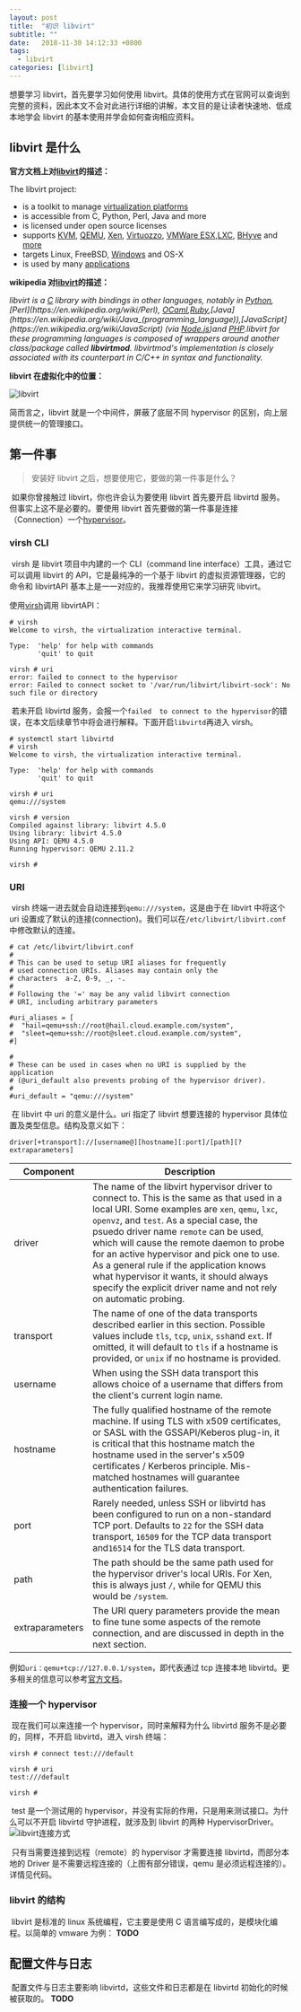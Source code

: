 ```yaml
---
layout: post
title:  "初识 libvirt"
subtitle: ""
date:   2018-11-30 14:12:33 +0800
tags:
  - libvirt
categories: [libvirt]
---
```


 想要学习 libvirt，首先要学习如何使用 libvirt。具体的使用方式在官网可以查询到完整的资料，因此本文不会对此进行详细的讲解，本文目的是让读者快速地、低成本地学会 libvirt 的基本使用并学会如何查询相应资料。

## libvirt 是什么

**官方文档上对[libvirt](https://libvirt.org/)的描述：**

The libvirt project:

- is a toolkit to manage [virtualization platforms](https://libvirt.org/platforms.html)
- is accessible from C, Python, Perl, Java and more
- is licensed under open source licenses
- supports [KVM](https://libvirt.org/drvqemu.html), [QEMU](https://libvirt.org/drvqemu.html), [Xen](https://libvirt.org/drvxen.html), [Virtuozzo](https://libvirt.org/drvvirtuozzo.html), [VMWare ESX](https://libvirt.org/drvesx.html),[LXC](https://libvirt.org/drvlxc.html), [BHyve](https://libvirt.org/drvbhyve.html) and [more](https://libvirt.org/drivers.html)
- targets Linux, FreeBSD, [Windows](https://libvirt.org/windows.html) and OS-X
- is used by many [applications](https://libvirt.org/apps.html)

**wikipedia 对[libvirt](https://en.wikipedia.org/wiki/Libvirt)的描述：**

*libvirt is a [C](https://en.wikipedia.org/wiki/C_(programming_language)) library with bindings in other languages, notably in [Python](https://en.wikipedia.org/wiki/Python_(programming_language)),[Perl](https://en.wikipedia.org/wiki/Perl), [OCaml](https://en.wikipedia.org/wiki/OCaml),[Ruby](https://en.wikipedia.org/wiki/Ruby_(programming_language)),[Java](https://en.wikipedia.org/wiki/Java_(programming_language)),[JavaScript](https://en.wikipedia.org/wiki/JavaScript) (via [Node.js](https://en.wikipedia.org/wiki/Node.js))and [PHP](https://en.wikipedia.org/wiki/PHP).libvirt for these programming languages is composed of wrappers around another class/package called **libvirtmod**. libvirtmod's implementation is closely associated with its counterpart in C/C++ in syntax and functionality.*

**libvirt 在虚拟化中的位置：**

![libvirt](\pictures\use-libvirt1.png)

简而言之，libvirt 就是一个中间件，屏蔽了底层不同 hypervisor 的区别，向上层提供统一的管理接口。

## 第一件事

> 安装好 libvirt 之后，想要使用它，要做的第一件事是什么？

​	如果你曾接触过 libvirt，你也许会认为要使用 libvirt 首先要开启 libvirtd 服务。但事实上这不是必要的。要使用 libvirt 首先要做的第一件事是连接（Connection）一个[hypervisor](https://zh.wikipedia.org/zh-hans/Hypervisor)。

### virsh CLI

​	virsh 是 libvirt 项目中内建的一个 CLI（command line interface）工具，通过它可以调用 libvirt 的 API，它是最纯净的一个基于 libvirt 的虚拟资源管理器，它的命令和 libvirtAPI 基本上是一一对应的，我推荐使用它来学习研究 libvirt。

使用[virsh](https://libvirt.org/virshcmdref.html)调用 libvirtAPI：

``` shell
# virsh
Welcome to virsh, the virtualization interactive terminal.

Type:  'help' for help with commands
       'quit' to quit

virsh # uri
error: failed to connect to the hypervisor
error: Failed to connect socket to '/var/run/libvirt/libvirt-sock': No such file or directory
```

​	若未开启 libvirtd 服务，会报一个`failed  to connect to the hypervisor`的错误，在本文后续章节中将会进行解释。下面开启`libvirtd`再进入 virsh。

``` shell
# systemctl start libvirtd
# virsh
Welcome to virsh, the virtualization interactive terminal.

Type:  'help' for help with commands
       'quit' to quit

virsh # uri
qemu:///system

virsh # version
Compiled against library: libvirt 4.5.0
Using library: libvirt 4.5.0
Using API: QEMU 4.5.0
Running hypervisor: QEMU 2.11.2

virsh # 

```

### URI

​	virsh 终端一进去就会自动连接到`qemu:///system`，这是由于在 libvirt 中将这个 uri 设置成了默认的连接(connection)。我们可以在`/etc/libvirt/libvirt.conf`中修改默认的连接。

```plain
# cat /etc/libvirt/libvirt.conf
#
# This can be used to setup URI aliases for frequently
# used connection URIs. Aliases may contain only the
# characters  a-Z, 0-9, _, -.
#
# Following the '=' may be any valid libvirt connection
# URI, including arbitrary parameters

#uri_aliases = [
#  "hail=qemu+ssh://root@hail.cloud.example.com/system",
#  "sleet=qemu+ssh://root@sleet.cloud.example.com/system",
#]

#
# These can be used in cases when no URI is supplied by the application
# (@uri_default also prevents probing of the hypervisor driver).
#
#uri_default = "qemu:///system"
```

​	在 libvirt 中 uri 的意义是什么。uri 指定了 libvirt 想要连接的 hypervisor 具体位置及类型信息。结构及意义如下：

```plain
driver[+transport]://[username@][hostname][:port]/[path][?extraparameters]
```

| Component       | Description                                                  |
| --------------- | ------------------------------------------------------------ |
| driver          | The name of the libvirt hypervisor driver to connect to. This is the same as that used in a local URI. Some examples are `xen`, `qemu`, `lxc`, `openvz`, and `test`. As a special case, the psuedo driver name `remote` can be used, which will cause the remote daemon to probe for an active hypervisor and pick one to use. As a general rule if the application knows what hypervisor it wants, it should always specify the explicit driver name and not rely on automatic probing. |
| transport       | The name of one of the data transports described earlier in this section. Possible values include `tls`, `tcp`, `unix`, `ssh`and `ext`. If omitted, it will default to `tls` if a hostname is provided, or `unix` if no hostname is provided. |
| username        | When using the SSH data transport this allows choice of a username that differs from the client's current login name. |
| hostname        | The fully qualified hostname of the remote machine. If using TLS with x509 certificates, or SASL with the GSSAPI/Keberos plug-in, it is critical that this hostname match the hostname used in the server's x509 certificates / Kerberos principle. Mis-matched hostnames will guarantee authentication failures. |
| port            | Rarely needed, unless SSH or libvirtd has been configured to run on a non-standard TCP port. Defaults to `22` for the SSH data transport, `16509` for the TCP data transport and`16514` for the TLS data transport. |
| path            | The path should be the same path used for the hypervisor driver's local URIs. For Xen, this is always just `/`, while for QEMU this would be `/system`. |
| extraparameters | The URI query parameters provide the mean to fine tune some aspects of the remote connection, and are discussed in depth in the next section. |

例如`uri：qemu+tcp://127.0.0.1/system`，即代表通过 tcp 连接本地 libvirtd。更多相关的信息可以参考[官方文档](https://libvirt.org/docs/libvirt-appdev-guide/en-US/html/Application_Development_Guide-Architecture-Remote_URIs.html)。

### 连接一个 hypervisor

​	现在我们可以来连接一个 hypervisor，同时来解释为什么 libvirtd 服务不是必要的，同样，不开启 libvirtd，进入 virsh 终端：

``` shell
virsh # connect test:///default

virsh # uri
test:///default

virsh #
```

​	test 是一个测试用的 hypervisor，并没有实际的作用，只是用来测试接口。为什么可以不开启 libvirtd 守护进程，就涉及到 libvirt 的两种 HypervisorDriver。
![libvirt连接方式](\pictures\libvirt-daemon-arch.png)

​	只有当需要连接到远程（remote）的 hypervisor 才需要连接 libvirtd，而部分本地的 Driver 是不需要远程连接的（上图有部分错误，qemu 是必须远程连接的）。详情见代码。

### libvirt 的结构

​	 libvirt 是标准的 linux 系统编程，它主要是使用 C 语言编写成的，是模块化编程。以简单的 vmware 为例：
​    **TODO**

## 配置文件与日志

​	配置文件与日志主要影响 libvirtd，这些文件和日志都是在 libvirtd 初始化的时候被获取的。
   **TODO**

